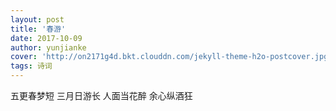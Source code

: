```yaml
---
layout: post
title: '春游'
date: 2017-10-09
author: yunjianke
cover: 'http://on2171g4d.bkt.clouddn.com/jekyll-theme-h2o-postcover.jpg'
tags: 诗词
---
```


五更春梦短
三月日游长
人面当花醉
余心纵酒狂